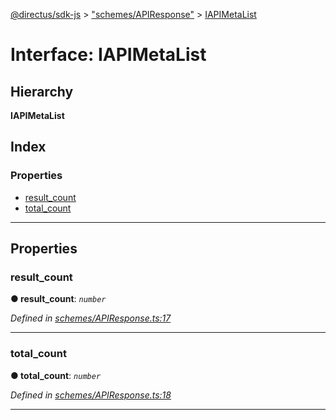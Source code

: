 [@directus/sdk-js](../README.md) > ["schemes/APIResponse"](../modules/_schemes_apiresponse_.md) > [IAPIMetaList](../interfaces/_schemes_apiresponse_.iapimetalist.md)

# Interface: IAPIMetaList

## Hierarchy

**IAPIMetaList**

## Index

### Properties

* [result_count](_schemes_apiresponse_.iapimetalist.md#result_count)
* [total_count](_schemes_apiresponse_.iapimetalist.md#total_count)

---

## Properties

<a id="result_count"></a>

###  result_count

**● result_count**: *`number`*

*Defined in [schemes/APIResponse.ts:17](https://github.com/janbiasi/sdk-js/blob/a08c70e/src/schemes/APIResponse.ts#L17)*

___
<a id="total_count"></a>

###  total_count

**● total_count**: *`number`*

*Defined in [schemes/APIResponse.ts:18](https://github.com/janbiasi/sdk-js/blob/a08c70e/src/schemes/APIResponse.ts#L18)*

___


